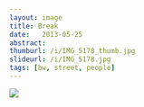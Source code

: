 ```yaml
---
layout: image
title: Break
date:   2013-05-25
abstract: 
thumburl: /i/IMG_5178_thumb.jpg
slideurl: /i/IMG_5178.jpg
tags: [bw, street, people]
---
```

![]({{site.url}}/i/IMG_5178.jpg)

